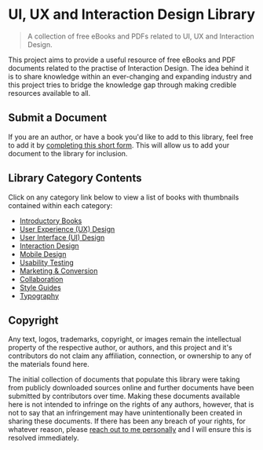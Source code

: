 # UI, UX and Interaction Design Library

> A collection of free eBooks and PDFs related to UI, UX and Interaction Design.

This project aims to provide a useful resource of free eBooks and PDF documents related to the practise of Interaction
Design. The idea behind it is to share knowledge within an ever-changing and expanding industry and this project tries
to bridge the knowledge gap through making credible resources available to all.

## Submit a Document

If you are an author, or have a book you'd like to add to this library, feel free to add it by 
[completing this short form][submit]. This will allow us to add your document to the library for inclusion.

## Library Category Contents

Click on any category link below to view a list of books with thumbnails contained within each category:

- [Introductory Books][introductory]
- [User Experience (UX) Design][ux]
- [User Interface (UI) Design][ui]
- [Interaction Design][ixd]
- [Mobile Design][mobile]
- [Usability Testing][usability]
- [Marketing & Conversion][marketing]
- [Collaboration][collaboration]
- [Style Guides][style]
- [Typography][typography]

## Copyright

Any text, logos, trademarks, copyright, or images remain the intellectual property of the respective author, or authors, 
and this project and it's contributors do not claim any affiliation, connection, or ownership to any of the materials 
found here.

The initial collection of documents that populate this library were taking from publicly downloaded sources online and 
further documents have been submitted by contributors over time. Making these documents available here is not intended 
to infringe on the rights of any authors, however, that is not to say that an infringement may have unintentionally 
been created in sharing these documents. If there has been any breach of your rights, for whatever reason, 
please [reach out to me personally][email] and I will ensure this is resolved immediately. 

[submit]: https://github.com/justinhartman/ui-ux-design-library/issues/new?assignees=justinhartman&labels=new%2Cdocument&template=submit_document.yml&title=%5BNew+Submission%5D%3A+
[email]: mailto:zb7qb0i3@anonaddy.me?subject=GitHub%20Document%20Library
[collaboration]: ./Collaboration/README.md "Click here for Collaboration books"
[ixd]: ./Interaction%20Design/README.md "Click here for Interaction Design books"
[introductory]: ./Introductory%20Books/README.md "Click here for Introductory books"
[marketing]: ./Marketing%20&%20Conversion/README.md "Click here for Marketing & Conversion books"
[mobile]: ./Mobile%20Design/README.md "Click here for Mobile Design books"
[style]: ./Style%20Guides/README.md "Click here for Style Guides books"
[typography]: ./Typography/README.md "Click here for Typography books"
[usability]: ./Usability%20Testing/README.md "Click here for Usability Testing books"
[ux]: ./User%20Experience/README.md "Click here for UX books"
[ui]: ./User%20Interface/README.md "Click here for UI books"
[web]: ./Web%20Design/README.md "Click here for Web Design books"
[wireframes]: ./Wireframes,%20Mockups,%20Prototypes/README.md "Click here for Wireframe, Mockups and Prototypes books"
